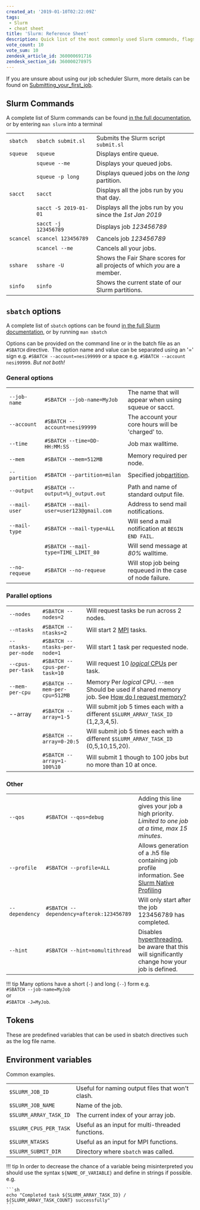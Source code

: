 ```yaml
---
created_at: '2019-01-10T02:22:09Z'
tags: 
 - Slurm
 - cheat sheet
title: 'Slurm: Reference Sheet'
description: Quick list of the most commonly used Slurm commands, flags, and environment variables.
vote_count: 10
vote_sum: 10
zendesk_article_id: 360000691716
zendesk_section_id: 360000278975
---
```


If you are unsure about using our job scheduler Slurm, more details can
be found on [Submitting_your_first_job](Submitting_your_first_job.md).

## Slurm Commands

A complete list of Slurm commands can be found [in the full documentation](https://slurm.schedmd.com/man_index.html), or by entering `man slurm` into a terminal

|           |                       |                                                                          |
| --------- | --------------------- | ------------------------------------------------------------------------ |
| `sbatch`  | `sbatch submit.sl`    | Submits the Slurm script `submit.sl`                                      |
| `squeue`  | `squeue`              | Displays entire queue.                                                   |
|           | `squeue --me`         | Displays your queued jobs.                                               |
|           | `squeue -p long`      | Displays queued jobs on the *long* partition.                             |
| `sacct`   | `sacct`               | Displays all the jobs run by you that day.                               |
|           | `sacct -S 2019-01-01` | Displays all the jobs run by you since the *1st Jan 2019*                 |
|           | `sacct -j 123456789`  | Displays job *123456789*                                                  |
| `scancel` | `scancel 123456789`   | Cancels job *123456789*                                                   |
|           | `scancel --me`        | Cancels all your jobs.                                                   |
| `sshare`  | `sshare -U`           | Shows the Fair Share scores for all projects of which *you* are a member. |
| `sinfo`   | `sinfo`               | Shows the current state of our Slurm partitions.                         |

## `sbatch` options

A complete list of `sbatch` options can be found
[in the full Slurm documentation](https://slurm.schedmd.com/sbatch.html), or by running `man sbatch`

Options can be provided on the command line or in the batch file as an
`#SBATCH` directive.  The option name and value can be separated using
an '=' sign e.g. `#SBATCH --account=nesi99999` or a space e.g.
`#SBATCH --account nesi99999`. *But not both!*

### General options

| | | |
| -- | -- | -- |
| `--job-name`   | `#SBATCH --job-name=MyJob`              | The name that will appear when using squeue or sacct.                                                           |
| `--account`    | `#SBATCH --account=nesi99999`           | The account your core hours will be 'charged' to.                                                               |
| `--time`       | `#SBATCH --time=DD-HH:MM:SS`            | Job max walltime.                                                                                               |
| `--mem`        | `#SBATCH --mem=512MB`                   | Memory required per node.                                                                                       |
| `--partition`  | `#SBATCH --partition=milan`              | Specified job[partition](Mahuika_Slurm_Partitions.md). |
| `--output`     | `#SBATCH --output=%j_output.out`        | Path and name of standard output file.                                                                          |
| `--mail-user`  | `#SBATCH --mail-user=user123@gmail.com` | Address to send mail notifications.                                                                             |
| `--mail-type`  | `#SBATCH --mail-type=ALL`               | Will send a mail notification at `BEGIN END FAIL`.                                                            |
|                  | `#SBATCH --mail-type=TIME_LIMIT_80`     | Will send message at *80%* walltime.                                                                           |
| `--no-requeue` | `#SBATCH --no-requeue`                  | Will stop job being requeued in the case of node failure.                                                       |

### Parallel options

|                       |                                  |                                                                                                                         |
| --------------------- | -------------------------------- | ----------------------------------------------------------------------------------------------------------------------- |
| `--nodes`           | ``#SBATCH --nodes=2``            | Will request tasks be run across 2 nodes.                                                                               |
| `--ntasks`          | ``#SBATCH --ntasks=2 ``          | Will start 2 [MPI](Parallel_Execution.md) tasks.                                           |
| `--ntasks-per-node` | `#SBATCH --ntasks-per-node=1` | Will start 1 task per requested node.                                                                                   |
| `--cpus-per-task`   | `#SBATCH --cpus-per-task=10`  | Will request 10 [*logical* CPUs](Hyperthreading.md) per task. |
| `--mem-per-cpu`     | `#SBATCH --mem-per-cpu=512MB` | Memory Per *logical* CPU. `--mem`  Should be used if shared memory job. See [How do I request memory?](How_do_I_request_memory.md) |
| --array | `#SBATCH --array=1-5` | Will submit job 5 times each with a different `$SLURM_ARRAY_TASK_ID` (1,2,3,4,5). |
| | `#SBATCH --array=0-20:5` | Will submit job 5 times each with a different `$SLURM_ARRAY_TASK_ID` (0,5,10,15,20). |
| | `#SBATCH --array=1-100%10` | Will submit 1 though to 100 jobs but no more than 10 at once. |

### Other

|    |    |    |
| -- | -- | -- |
| `--qos` | `#SBATCH --qos=debug` | Adding this line gives your job a high priority. *Limited to one job at a time, max 15 minutes*. |
| `--profile` | `#SBATCH --profile=ALL` | Allows generation of a .h5 file containing job profile information. See [Slurm Native Profiling](Slurm_Native_Profiling.md) |
| `--dependency` | `#SBATCH --dependency=afterok:123456789` | Will only start after the job 123456789 has completed. |
| `--hint` | `#SBATCH --hint=nomultithread` | Disables [hyperthreading](Hyperthreading.md), be aware that this will significantly change how your job is defined. |

!!! tip
     Many options have a short (`-`) and long (`--`) form e.g.  
     `#SBATCH --job-name=MyJob`  
     or  
     `#SBATCH -J=MyJob`.

## Tokens

These are predefined variables that can be used in sbatch directives
such as the log file name.

## Environment variables

Common examples.

|                          |                                                  |
| ------------------------ | ------------------------------------------------ |
| `$SLURM_JOB_ID`        | Useful for naming output files that won't clash. |
| `$SLURM_JOB_NAME`      | Name of the job.                                 |
| `$SLURM_ARRAY_TASK_ID` | The current index of your array job.             |
| `$SLURM_CPUS_PER_TASK` | Useful as an input for multi-threaded functions. |
| `$SLURM_NTASKS`        | Useful as an input for MPI functions.            |
| `$SLURM_SUBMIT_DIR`    | Directory where `sbatch` was called.           |

!!! tip
     In order to decrease the chance of a variable being misinterpreted you
     should use the syntax `${NAME_OF_VARIABLE}` and define in strings if
     possible. e.g.

    ```sh
    echo "Completed task ${SLURM_ARRAY_TASK_ID} / ${SLURM_ARRAY_TASK_COUNT} successfully"
    ```

